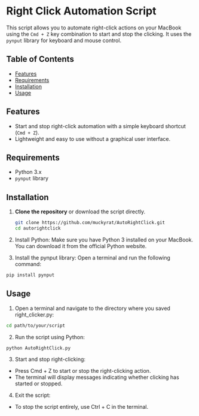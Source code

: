 # Right Click Automation Script

This script allows you to automate right-click actions on your MacBook using the `Cmd + Z` key combination to start and stop the clicking. It uses the `pynput` library for keyboard and mouse control.

## Table of Contents

- [Features](#features)
- [Requirements](#requirements)
- [Installation](#installation)
- [Usage](#usage)

## Features

- Start and stop right-click automation with a simple keyboard shortcut (`Cmd + Z`).
- Lightweight and easy to use without a graphical user interface.

## Requirements

- Python 3.x
- `pynput` library

## Installation

1. **Clone the repository** or download the script directly.

   ```bash
   git clone https://github.com/muckyrat/AutoRightClick.git
   cd autorightclick
2. Install Python: Make sure you have Python 3 installed on your MacBook. You can download it from the official Python website.
3. Install the pynput library: Open a terminal and run the following command:
```bash
pip install pynput
```
## Usage

1. Open a terminal and navigate to the directory where you saved right_clicker.py:
```bash
cd path/to/your/script
```
2. Run the script using Python:
```bash
python AutoRightClick.py
```
3. Start and stop right-clicking:
- Press Cmd + Z to start or stop the right-clicking action.
- The terminal will display messages indicating whether clicking has started or stopped.
4. Exit the script:
- To stop the script entirely, use Ctrl + C in the terminal.


